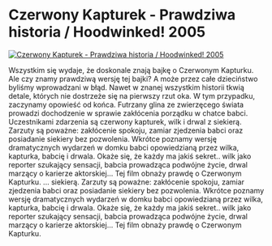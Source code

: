 Czerwony Kapturek - Prawdziwa historia / Hoodwinked! 2005 
=============
[![Czerwony Kapturek - Prawdziwa historia / Hoodwinked! 2005 ](http://vidos.pl/images/player.gif)](http://vidos.pl/czerwony-kapturek-prawdziwa-historia-hoodwinked-2005)

 Wszystkim się wydaje, że doskonale znają bajkę o Czerwonym Kapturku. Ale czy znamy prawdziwą wersję tej bajki? A może przez całe dzieciństwo byliśmy wprowadzani w błąd. Nawet w znanej wszystkim historii tkwią detale, których nie dostrzeże się na pierwszy rzut oka. W tym przypadku, zaczynamy opowieść od końca. Futrzany glina ze zwierzęcego świata prowadzi dochodzenie w sprawie zakłócenia porządku w chatce babci. Uczestnikami zdarzenia są czerwony kapturek, wilk i drwal z siekierą. Zarzuty są poważne: zakłócenie spokoju, zamiar zjedzenia babci oraz posiadanie siekiery bez pozwolenia. Wkrótce poznamy wersję dramatycznych wydarzeń w domku babci opowiedzianą przez wilka, kapturka, babcię i drwala. Okaże się, że każdy ma jakiś sekret.. wilk jako reporter szukający sensacji, babcia prowadząca podwójne życie, drwal marzący o karierze aktorskiej... Tej film obnaży prawdę o Czerwonym Kapturku.  ... siekierą. Zarzuty są poważne: zakłócenie spokoju, zamiar zjedzenia babci oraz posiadanie siekiery bez pozwolenia. Wkrótce poznamy wersję dramatycznych wydarzeń w domku babci opowiedzianą przez wilka, kapturka, babcię i drwala. Okaże się, że każdy ma jakiś sekret.. wilk jako reporter szukający sensacji, babcia prowadząca podwójne życie, drwal marzący o karierze aktorskiej... Tej film obnaży prawdę o Czerwonym Kapturku.
